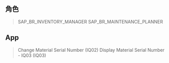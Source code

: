 ## 角色
> SAP_BR_INVENTORY_MANAGER
> SAP_BR_MAINTENANCE_PLANNER
## App
> Change Material Serial Number (IQ02)
> Display Material Serial Number - IQ03 (IQ03)